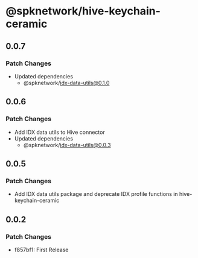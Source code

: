 # @spknetwork/hive-keychain-ceramic

## 0.0.7

### Patch Changes

- Updated dependencies
  - @spknetwork/idx-data-utils@0.1.0

## 0.0.6

### Patch Changes

- Add IDX data utils to Hive connector
- Updated dependencies
  - @spknetwork/idx-data-utils@0.0.3

## 0.0.5

### Patch Changes

- Add IDX data utils package and deprecate IDX profile functions in hive-keychain-ceramic

## 0.0.2

### Patch Changes

- f857bf1: First Release
